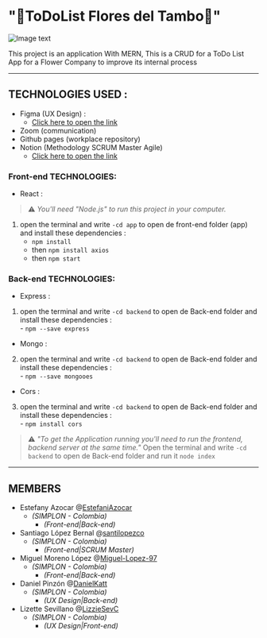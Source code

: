 # "🍃ToDoList Flores del Tambo🍃" 

 ![Image text](https://github.com/Miguel-Lopez-97/TodoListFloresDelTambo/blob/main/Logo-FloresArom%C3%A1ticas.png)
 
 This project is an application With MERN, This is a CRUD for a ToDo List App for a Flower Company to improve its internal process
- - - -

## TECHNOLOGIES USED :
- Figma (UX Design) :
    - [Click here to open the link](https://www.figma.com/file/SK2IFcunz6TZ1C4s3uLxwj/Flores-del-Tambo?node-id=36%3A2)
- Zoom (communication)
- Github pages (workplace repository)
- Notion (Methodology SCRUM Master Agile)
    - [Click here to open the link](https://www.notion.so/e05fbce4d6534a4e87737e2c396ac3ca?v=54fb50a4d0044adfbb02d2817e178cc8)


### Front-end TECHNOLOGIES:
-  React : 
 > ⚠️ _You'll need _"Node.js"_ to run this project in your computer._ 
 1. open the terminal and write `-cd app` to open de front-end folder (app) and install these dependencies  :   
    - `npm install`
    - then `npm install axios`
    - then `npm start`

### Back-end TECHNOLOGIES:
 -  Express :   
   1. open the terminal and write `-cd backend` to open de Back-end folder and install these dependencies  :   
    - `npm --save express`
    
 -  Mongo :   
   2. open the terminal and write `-cd backend` to open de Back-end folder and install these dependencies  :   
    - `npm --save mongooes` 
    
 -  Cors :   
   3. open the terminal and write `-cd backend` to open de Back-end folder and install these dependencies  :   
    - `npm install cors` 
    
 > ⚠️ _"To get the Application running you'll need to run the frontend, backend server at the same time."_
 > Open the terminal and write `-cd backend` to open de Back-end folder and run it `node index`
 
- - - -
## MEMBERS
- Estefany Azocar @[EstefaniAzocar](https://github.com/EstefaniAzocar)
    -  _(SIMPLON - Colombia)_
       -  _(Front-end|Back-end)_
- Santiago López Bernal @[santilopezco](https://github.com/santilopezco)
    -  _(SIMPLON - Colombia)_
       -  _(Front-end|SCRUM Master)_
- Miguel Moreno López @[Miguel-Lopez-97](https://github.com/Miguel-Lopez-97)
    -  _(SIMPLON - Colombia)_
       -  _(Front-end|Back-end)_
- Daniel Pinzón @[DanielKatt](https://github.com/DanielKatt)
    -  _(SIMPLON - Colombia)_
       -  _(UX Design|Back-end)_
- Lizette Sevillano @[LizzieSevC](https://github.com/LizzieSevC)
    -  _(SIMPLON - Colombia)_
       -  _(UX Design|Front-end)_
